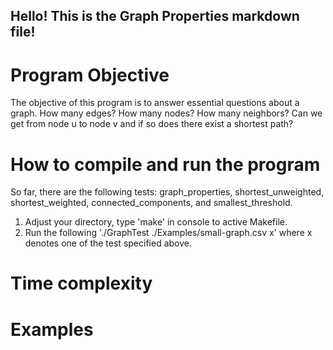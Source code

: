## Hello! This is the Graph Properties markdown file!

# Program Objective 

The objective of this program is to answer essential questions about a graph. How many edges? How many nodes? How many neighbors? Can we get from node u to node v and if so does there exist a shortest path? 

# How to compile and run the program

So far, there are the following tests: graph_properties, shortest_unweighted, shortest_weighted, connected_components, and smallest_threshold.

1. Adjust your directory, type 'make' in console to active Makefile.
2. Run the following './GraphTest ./Examples/small-graph.csv x' where x denotes one of the test specified above.

# Time complexity




# Examples

